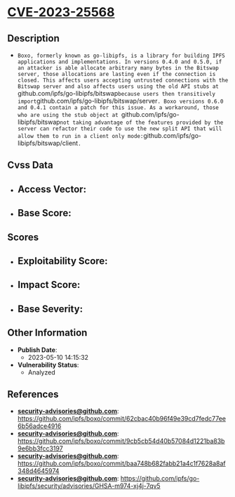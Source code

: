 
# [CVE-2023-25568](https://cve.mitre.org/cgi-bin/cvename.cgi?name=CVE-2023-25568)

## Description

- `Boxo, formerly known as go-libipfs, is a library for building IPFS applications and implementations. In versions 0.4.0 and 0.5.0, if an attacker is able allocate arbitrary many bytes in the Bitswap server, those allocations are lasting even if the connection is closed. This affects users accepting untrusted connections with the Bitswap server and also affects users using the old API stubs at `github.com/ipfs/go-libipfs/bitswap` because users then transitively import `github.com/ipfs/go-libipfs/bitswap/server`. Boxo versions 0.6.0 and 0.4.1 contain a patch for this issue. As a workaround, those who are using the stub object at `github.com/ipfs/go-libipfs/bitswap` not taking advantage of the features provided by the server can refactor their code to use the new split API that will allow them to run in a client only mode: `github.com/ipfs/go-libipfs/bitswap/client`.`

## Cvss Data

- **Access Vector**:
  - 
- **Base Score**:
  - 

## Scores

- **Exploitability Score**:
  - 
- **Impact Score**:
  - 
- **Base Severity**:
  - 

## Other Information

- **Publish Date**:
  - 2023-05-10 14:15:32
- **Vulnerability Status**:
  - Analyzed

## References

- **security-advisories@github.com**: https://github.com/ipfs/boxo/commit/62cbac40b96f49e39cd7fedc77ee6b56adce4916
- **security-advisories@github.com**: https://github.com/ipfs/boxo/commit/9cb5cb54d40b57084d1221ba83b9e6bb3fcc3197
- **security-advisories@github.com**: https://github.com/ipfs/boxo/commit/baa748b682fabb21a4c1f7628a8af348d4645974
- **security-advisories@github.com**: https://github.com/ipfs/go-libipfs/security/advisories/GHSA-m974-xj4j-7qv5
